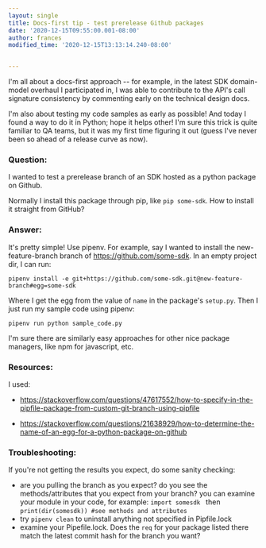 ```yaml
---
layout: single
title: Docs-first tip - test prerelease Github packages
date: '2020-12-15T09:55:00.001-08:00'
author: frances
modified_time: '2020-12-15T13:13:14.240-08:00'


---
```


I'm all about a docs-first approach -- for example, in the latest SDK domain-model overhaul I participated in, I was able to contribute to the API's call signature consistency by commenting early on the technical design docs.

I'm also about testing my code samples as early as possible! And today I found a way to do it in Python; hope it helps other! I'm sure this trick is quite familiar to QA teams, but it was my first time figuring it out (guess I've never been so ahead of a release curve as now).

### Question: 
I wanted to test a prerelease branch of an SDK hosted as a python package on Github.

Normally I install this package through pip, like `pip some-sdk`. How to install it straight from GitHub?

### Answer:

It's pretty simple! Use pipenv. For example, say I wanted to install the new-feature-branch branch of https://github.com/some-sdk. In an empty project dir, I can run:


`pipenv install -e git+https://github.com/some-sdk.git@new-feature-branch#egg=some-sdk`

Where I get the egg from the value of `name` in the package's `setup.py`.
Then I just run my sample code using pipenv:

`pipenv run python sample_code.py`

I'm sure there are similarly easy approaches for other nice package managers, like npm for javascript, etc.

### Resources:

I used:

- https://stackoverflow.com/questions/47617552/how-to-specify-in-the-pipfile-package-from-custom-git-branch-using-pipfile

- https://stackoverflow.com/questions/21638929/how-to-determine-the-name-of-an-egg-for-a-python-package-on-github

### Troubleshooting:

If you're not getting the results you expect, do some sanity checking:
- are you pulling the branch as you expect? do you see the methods/attributes that you expect from your branch? you can examine your module in your code, for example: 
  `import somesdk ` then `print(dir(somesdk)) #see methods and attributes`
- try `pipenv clean` to uninstall anything not specified in Pipfile.lock
- examine your Pipefile.lock. Does the `req` for your package listed there match the latest commit hash for the branch you want?

